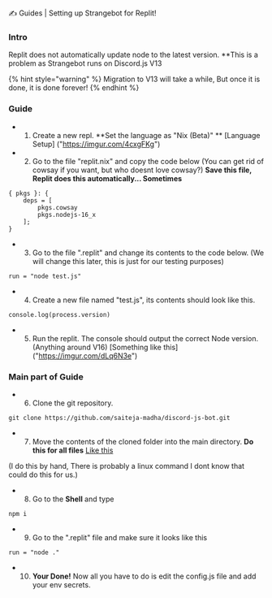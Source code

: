  ✍ Guides | Setting up Strangebot for Replit!

### Intro

Replit does not automatically update node to the latest version. **This is a problem as Strangebot runs on Discord.js V13

{% hint style="warning" %}
Migration to V13 will take a while, But once it is done, it is done forever!
{% endhint %}

### Guide

* 1. Create a new repl. **Set the language as "Nix (Beta)" ** [Language Setup] ("https://imgur.com/4cxgFKg")

* 2. Go to the file "replit.nix" and copy the code below (You can get rid of cowsay if you want, but who doesnt love cowsay?) **Save this file, Replit does this automatically... Sometimes**
```
{ pkgs }: {
    deps = [
        pkgs.cowsay
        pkgs.nodejs-16_x
    ];
}
```
* 3. Go to the file ".replit" and change its contents to the code below. (We will change this later, this is just for our testing purposes)

```run = "node test.js"```

* 4. Create a new file named "test.js", its contents should look like this.

```console.log(process.version)```
* 5. Run the replit. The console should output the correct Node version. (Anything around V16) [Something like this] ("https://imgur.com/dLq6N3e")

### Main part of Guide
* 6. Clone the git repository. 

```git clone https://github.com/saiteja-madha/discord-js-bot.git```

* 7. Move the contents of the cloned folder into the main directory. **Do this for all files** [Like this]("https://imgur.com/ki5ugSk")

 (I do this by hand, There is probably a linux command I dont know that could do this for us.) 

* 8. Go to the **Shell** and type 

```npm i```

* 9. Go to the ".replit" file and make sure it looks like this 

```run = "node ."```

* 10. **Your Done!** Now all you have to do is edit the config.js file and add your env secrets.
